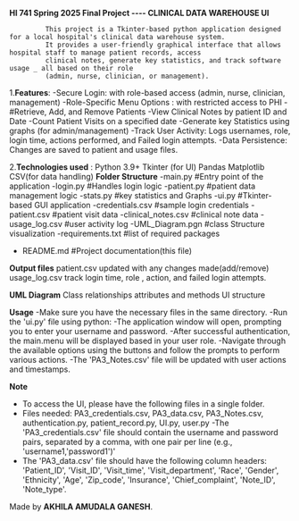 **HI 741 Spring 2025 Final Project ---- CLINICAL DATA WAREHOUSE UI**

             This project is a Tkinter-based python application designed for a local hospital's clinical data warehouse system.
             It provides a user-friendly graphical interface that allows hospital staff to manage patient records, access 
             clinical notes, generate key statistics, and track software usage _ all based on their role
             (admin, nurse, clinician, or management).
   
   1.**Features**: 
-Secure Login: with role-based access (admin, nurse, clinician, management)
-Role-Specific Menu Options : with restricted access to PHI
-#Retrieve, Add, and Remove Patients
-View Clinical Notes by patient ID and Date
-Count Patient Visits on a specified date
-Generate key Statistics using graphs (for admin/management)
-Track User Activity: Logs usernames, role, login time, actions performed, and Failed login attempts.
-Data Persistence: Changes are saved to patient and usage files.

   2.**Technologies used** :
   Python 3.9+
   Tkinter  (for UI)
   Pandas
   Matplotlib
   CSV(for data handling)
   **Folder Structure**
 -main.py               #Entry point of the application
 -login.py              #Handles login logic
 -patient.py            #patient data management logic
 -stats.py              #key statistics and Graphs
 -ui.py                 #Tkinter-based GUI application
 -credentials.csv       #sample login credentials
 -patient.csv           #patient visit data
 -clinical_notes.csv    #clinical note data 
 -usage_log.csv         #user activity log
 -UML_Diagram.pgn       #class Structure visualization
 -requirements.txt      #list of required packages
 - README.md            #Project documentation(this file)

 **Output files**
 patient.csv updated with any changes made(add/remove)
 usage_log.csv track login time, role , action, and failed login attempts.

**UML Diagram**
Class relationships 
attributes and methods
UI structure

**Usage**
-Make sure you have the necessary files in the same directory.
-Run the 'ui.py' file using python: 
-The application window will open, prompting you to enter your username and password.
-After successful authentication, the main.menu will be displayed based in your user role.
-Navigate through the available options using the buttons and follow the prompts to perform various actions.
-The 'PA3_Notes.csv' file will be updated with user actions and timestamps.

**Note**
- To access the UI, please have the following files in a single folder.
- Files needed: PA3_credentials.csv, PA3_data.csv, PA3_Notes.csv, authentication.py, patient_record.py, UI.py, user.py
-The 'PA3_credentials.csv' file should contain the username and password pairs, separated by a comma, with one pair per line (e.g., 'username1,'password1')'
- The 'PA3_data.csv' file should have the following column headers: 'Patient_ID', 'Visit_ID', 'Visit_time', 'Visit_department', 'Race', 'Gender', 'Ethnicity', 'Age', 'Zip_code', 'Insurance', 'Chief_complaint', 'Note_ID', 'Note_type'.

Made by **AKHILA AMUDALA GANESH**. 

   
